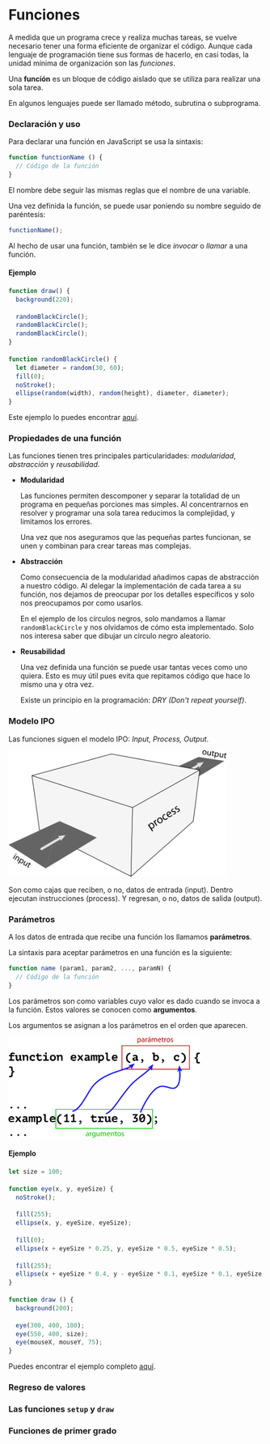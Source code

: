 # Funciones

A medida que un programa crece y realiza muchas tareas, se vuelve necesario tener una forma eficiente de organizar el código. Aunque cada lenguaje de programación tiene sus formas de hacerlo, en casi todas, la unidad mínima de organización son las _funciones_.

Una **función** es un bloque de código aislado que se utiliza para realizar una sola tarea.

En algunos lenguajes puede ser llamado método, subrutina o subprograma.

### Declaración y uso

Para declarar una función en JavaScript se usa la sintaxis:

```js
function functionName () {
  // Código de la función
}
```

El nombre debe seguir las mismas reglas que el nombre de una variable.

Una vez definida la función, se puede usar poniendo su nombre seguido de paréntesis:

```js
functionName();
```

Al hecho de usar una función, también se le dice _invocar_ o _llamar_ a una función.

#### Ejemplo

```js
function draw() {
  background(220);

  randomBlackCircle();
  randomBlackCircle();
  randomBlackCircle();
}

function randomBlackCircle() {
  let diameter = random(30, 60);
  fill(0);
  noStroke();
  ellipse(random(width), random(height), diameter, diameter);
}
```

Este ejemplo lo puedes encontrar [aquí](https://codesandbox.io/s/black-circles-70ld2).

### Propiedades de una función

Las funciones tienen tres principales particularidades: _modularidad_, _abstracción_ y _reusabilidad_.

* **Modularidad**

  Las funciones permiten descomponer y separar la totalidad de un programa en pequeñas porciones mas simples. Al concentrarnos en resolver y programar una sola tarea reducimos la complejidad, y limitamos los errores.

  Una vez que nos aseguramos que las pequeñas partes funcionan, se unen y combinan para crear tareas mas complejas.

* **Abstracción** 

  Como consecuencia de la modularidad añadimos capas de abstracción a nuestro código. Al delegar la implementación de cada tarea a su función, nos dejamos de preocupar por los detalles específicos y solo nos preocupamos por como usarlos.

  En el ejemplo de los círculos negros, solo mandamos a llamar `randomBlackCircle` y nos olvidamos de cómo esta implementado. Solo nos interesa saber que dibujar un circulo negro aleatorio.

* **Reusabilidad**

  Una vez definida una función se puede usar tantas veces como uno quiera. Esto es muy útil pues evita que repitamos código que hace lo mismo una y otra vez.

  Existe un principio en la programación: _DRY (Don't repeat yourself)_.

### Modelo IPO

Las funciones siguen el modelo IPO: _Input, Process, Output_.

<img src="../img/functions/ipo.svg" alt="Lineas" height="250"/>

Son como cajas que reciben, o no, datos de entrada (input). Dentro ejecutan instrucciones (process). Y regresan, o no, datos de salida (output).

### Parámetros

A los datos de entrada que recibe una función los llamamos **parámetros**.

La sintaxis para aceptar parámetros en una función es la siguiente:

```js
function name (param1, param2, ..., paramN) {
  // Código de la función
}
```

Los parámetros son como variables cuyo valor es dado cuando se invoca a la función. Estos valores se conocen como **argumentos**.

Los argumentos se asignan a los parámetros en el orden que aparecen.

<img src="../img/functions/params-args.svg" alt="Lineas" height="200"/>

#### Ejemplo

```js
let size = 100;

function eye(x, y, eyeSize) {
  noStroke();

  fill(255);
  ellipse(x, y, eyeSize, eyeSize);

  fill(0);
  ellipse(x + eyeSize * 0.25, y, eyeSize * 0.5, eyeSize * 0.5);

  fill(255);
  ellipse(x + eyeSize * 0.4, y - eyeSize * 0.1, eyeSize * 0.1, eyeSize * 0.1);
}

function draw () {
  background(200);

  eye(300, 400, 100);
  eye(550, 400, size);
  eye(mouseX, mouseY, 75);
}
```

Puedes encontrar el ejemplo completo [aquí](https://codesandbox.io/s/eyes-function-jkowc).

### Regreso de valores

### Las funciones `setup` y `draw`

### Funciones de primer grado
